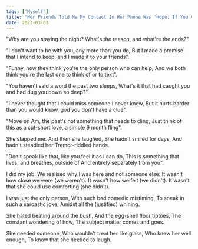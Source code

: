 ```yaml
---  
tags: ['Myself']
title: "Her Friends Told Me My Contact In Her Phone Was 'Hope: If You Can See Us From Heaven, Watch Him Instead'"
date: 2023-03-03
---
```


"Why are you staying the night?
What's the reason, and what're the ends?"

"I don't want to be with you, any more than you do,
But I made a promise that I intend to keep, and I made it to your friends".

"Funny, how they think you're the only person who can help,
And we both think you're the last one to think of or to text".

"You haven't said a word the past two sleeps,
What's it that had caught you and had dug you down so deep?".

"I never thought that I could miss someone I never knew,
But it hurts harder than you would know, god you don't have a clue".

"Move on Am, the past's not something that needs to cling,
Just think of this as a cut-short love, a simple 9 month fling".

She slapped me.
And then she laughed,
She hadn't smiled for days,
And hadn't steadied her
Tremor-riddled hands.

"Don't speak like that, like you feel it as I can do,
This is something that lives, and breathes, outside of
And entirely separately from you".

I did my job. We realised why I was here and not someone else:
It wasn't how close we were (we weren't).
It wasn't how we felt (we didn't).
It wasn't that she could use comforting (she didn't).

I was just the only person,
With such bad comedic mistiming,
To sneak in such a sarcastic joke,
Amidst all the (justified) whining.

She hated beating around the bush,
And the egg-shell floor tiptoes,
The constant wondering of how,
The subject matter comes and goes.

She needed someone,
Who wouldn't treat her like glass,
Who knew her well enough,
To know that she needed to laugh.
